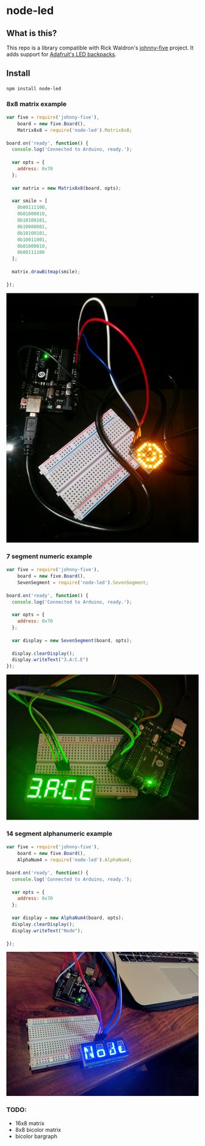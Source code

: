 
node-led
========================

## What is this?

This repo is a library compatible with Rick Waldron's [johnny-five](https://github.com/rwaldron/johnny-five) project. It adds support for [Adafruit's LED backpacks](https://learn.adafruit.com/adafruit-led-backpack).


## Install


`npm install node-led`


### 8x8 matrix example

```javascript
var five = require('johnny-five'),
    board = new five.Board(),
    Matrix8x8 = require('node-led').Matrix8x8;

board.on('ready', function() {
  console.log('Connected to Arduino, ready.');

  var opts = {
    address: 0x70
  };

  var matrix = new Matrix8x8(board, opts);

  var smile = [
    0b00111100,
    0b01000010,
    0b10100101,
    0b10000001,
    0b10100101,
    0b10011001,
    0b01000010,
    0b00111100
  ];

  matrix.drawBitmap(smile);

});

```

![EightByEightMatrix](docs/eightByEightMatrix.jpg)

### 7 segment numeric example

```javascript
var five = require('johnny-five'),
    board = new five.Board(),
    SevenSegment = require('node-led').SevenSegment;

board.on('ready', function() {
  console.log('Connected to Arduino, ready.');

  var opts = {
    address: 0x70
  };

  var display = new SevenSegment(board, opts);

  display.clearDisplay();
  display.writeText("3.A:C.E")
});

```
![SevenSegment](docs/sevenSegment.jpg)

### 14 segment alphanumeric example

```javascript
var five = require('johnny-five'),
    board = new five.Board(),
    AlphaNum4 = require('node-led').AlphaNum4;

board.on('ready', function() {
  console.log('Connected to Arduino, ready.');

  var opts = {
    address: 0x70
  };

  var display = new AlphaNum4(board, opts);
  display.clearDisplay();
  display.writeText("Node");

});

```
![AlphaNum4](docs/alphanum4.jpg)

### TODO:
- 16x8 matrix
- 8x8 bicolor matrix
- bicolor bargraph
